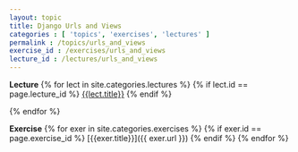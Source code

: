 ```yaml
---
layout: topic
title: Django Urls and Views
categories : [ 'topics', 'exercises', 'lectures' ]
permalink : /topics/urls_and_views
exercise_id : /exercises/urls_and_views
lecture_id : /lectures/urls_and_views
---
```


__Lecture__
{% for lect in site.categories.lectures %}
{% if lect.id == page.lecture_id %}
[{{lect.title}}]({{lect.url}})
{% endif %} 

{% endfor %}

   __Exercise__
{% for exer in site.categories.exercises %}
{% if exer.id == page.exercise_id %}
[{{exer.title}}]({{ exer.url }})
{% endif %} 
{% endfor %}


